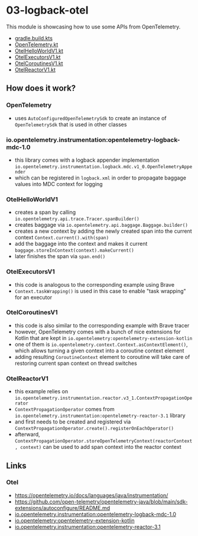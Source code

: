 # 03-logback-otel

This module is showcasing how to use some APIs from OpenTelemetry.

* [gradle.build.kts](build.gradle.kts)
* [OpenTelemetry.kt](src/main/kotlin/me/ilya40umov/observability/helper/OpenTelemetry.kt)
* [OtelHelloWorldV1.kt](src/main/kotlin/me/ilya40umov/observability/OtelHelloWorldV1.kt)
* [OtelExecutorsV1.kt](src/main/kotlin/me/ilya40umov/observability/OtelExecutorsV1.kt)
* [OtelCoroutinesV1.kt](src/main/kotlin/me/ilya40umov/observability/OtelCoroutinesV1.kt)
* [OtelReactorV1.kt](src/main/kotlin/me/ilya40umov/observability/OtelReactorV1.kt)

## How does it work?

### OpenTelemetry

* uses `AutoConfiguredOpenTelemetrySdk` to create an instance of `OpenTelemetrySdk` that is used in other classes

### io.opentelemetry.instrumentation:opentelemetry-logback-mdc-1.0

* this library comes with a logback appender implementation `io.opentelemetry.instrumentation.logback.mdc.v1_0.OpenTelemetryAppender`
* which can be registered in `logback.xml` in order to propagate baggage values into MDC context for logging 

### OtelHelloWorldV1

* creates a span by calling `io.opentelemetry.api.trace.Tracer.spanBuilder()`
* creates baggage via `io.opentelemetry.api.baggage.Baggage.builder()`
* creates a new context by adding the newly created span into the current context `Context.current().with(span)`
* add the baggage into the context and makes it current `baggage.storeInContext(context).makeCurrent()`
* later finishes the span via `span.end()`

### OtelExecutorsV1

* this code is analogous to the corresponding example using Brave
* `Context.taskWrapping()` is used in this case to enable "task wrapping" for an executor

### OtelCoroutinesV1

* this code is also similar to the corresponding example with Brave tracer
* however, OpenTelemetry comes with a bunch of nice extensions for Kotlin that are kept in `io.opentelemetry:opentelemetry-extension-kotlin`
* one of them is `io.opentelemetry.context.Context.asContextElement()`, which allows turning a given context into a coroutine context element
* adding resulting `CoroutineContext` element to coroutine will take care of restoring current span context on thread switches

### OtelReactorV1

* this example relies on `io.opentelemetry.instrumentation.reactor.v3_1.ContextPropagationOperator`
* `ContextPropagationOperator` comes from `io.opentelemetry.instrumentation:opentelemetry-reactor-3.1` library
* and first needs to be created and registered via `ContextPropagationOperator.create().registerOnEachOperator()`
* afterward, `ContextPropagationOperator.storeOpenTelemetryContext(reactorContext, context)` can be used to add span context into the reactor context

## Links 

### Otel

* https://opentelemetry.io/docs/languages/java/instrumentation/
* https://github.com/open-telemetry/opentelemetry-java/blob/main/sdk-extensions/autoconfigure/README.md
* [io.opentelemetry.instrumentation:opentelemetry-logback-mdc-1.0](https://github.com/open-telemetry/opentelemetry-java-instrumentation/tree/main/instrumentation/logback/logback-mdc-1.0/library)
* [io.opentelemetry:opentelemetry-extension-kotlin](https://github.com/open-telemetry/opentelemetry-java/tree/main/extensions/kotlin)
* [io.opentelemetry.instrumentation:opentelemetry-reactor-3.1](https://github.com/open-telemetry/opentelemetry-java-instrumentation/tree/main/instrumentation/reactor/reactor-3.1)